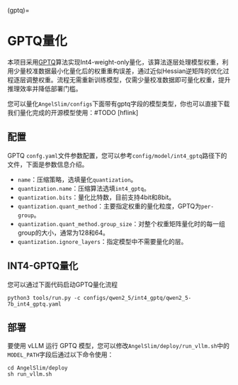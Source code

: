 (gptq)=

# GPTQ量化

本项目采用[GPTQ](https://arxiv.org/abs/2210.17323)算法实现Int4-weight-only量化，该算法逐层处理模型权重，利用少量校准数据最小化量化后的权重重构误差，通过近似Hessian逆矩阵的优化过程逐层调整权重。流程无需重新训练模型，仅需少量校准数据即可量化权重，提升推理效率并降低部署门槛。


您可以量化`AngelSlim/configs`下面带有gptq字段的模型类型，你也可以直接下载我们量化完成的开源模型使用：#TODO [hflink]

## 配置

GPTQ `confg.yaml`文件参数配置，您可以参考`config/model/int4_gptq`路径下的文件，下面是参数信息介绍。


- `name`：压缩策略，选填量化`quantization`。
- `quantization.name`：压缩算法选填`int4_gptq`。
- `quantization.bits`：量化比特数，目前支持4bit和8bit。
- `quantization.quant_method`：主要指定权重的量化粒度，GPTQ为`per-group`。
- `quantization.quant_method.group_size`：对整个权重矩阵量化时的每一组group的大小，通常为128和64。
- `quantization.ignore_layers`：指定模型中不需要量化的层。

## INT4-GPTQ量化

您可以通过下面代码启动GPTQ量化流程
```shell
python3 tools/run.py -c configs/qwen2_5/int4_gptq/qwen2_5-7b_int4_gptq.yaml
```

## 部署
要使用 vLLM 运行 GPTQ 模型，您可以修改`AngelSlim/deploy/run_vllm.sh`中的`MODEL_PATH`字段后通过以下命令使用：

```shell
cd AngelSlim/deploy
sh run_vllm.sh
```
